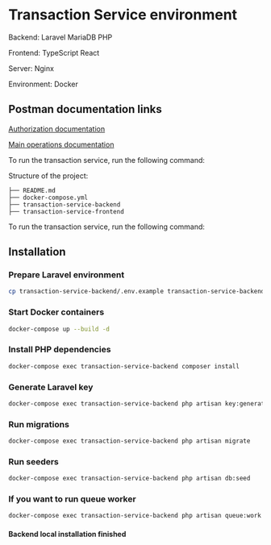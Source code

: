 # Transaction Service environment

Backend: Laravel MariaDB PHP 

Frontend: TypeScript React 

Server: Nginx

Environment: Docker

## Postman documentation links

[Authorization documentation](https://documenter.getpostman.com/view/31412589/2sAYkLmbvx)

[Main operations documentation](https://documenter.getpostman.com/view/31412589/2sAYkLmbw2#d46ae33b-8ab1-455a-8dc5-f4a138a4a3b7)


To run the transaction service,  run the following command:

Structure of the project:

    ├── README.md
    ├── docker-compose.yml
    ├── transaction-service-backend
    ├── transaction-service-frontend

To run the transaction service,  run the following command:


##  Installation

### Prepare Laravel environment
```sh
cp transaction-service-backend/.env.example transaction-service-backend/.env
```

### Start Docker containers
```sh
docker-compose up --build -d
```

### Install PHP dependencies
```sh
docker-compose exec transaction-service-backend composer install
```

### Generate Laravel key
```sh
docker-compose exec transaction-service-backend php artisan key:generate
```

### Run migrations
```sh
docker-compose exec transaction-service-backend php artisan migrate
```

### Run seeders
```sh
docker-compose exec transaction-service-backend php artisan db:seed
```

### If you want to run queue worker
```sh
docker-compose exec transaction-service-backend php artisan queue:work

```

#### Backend local installation finished







